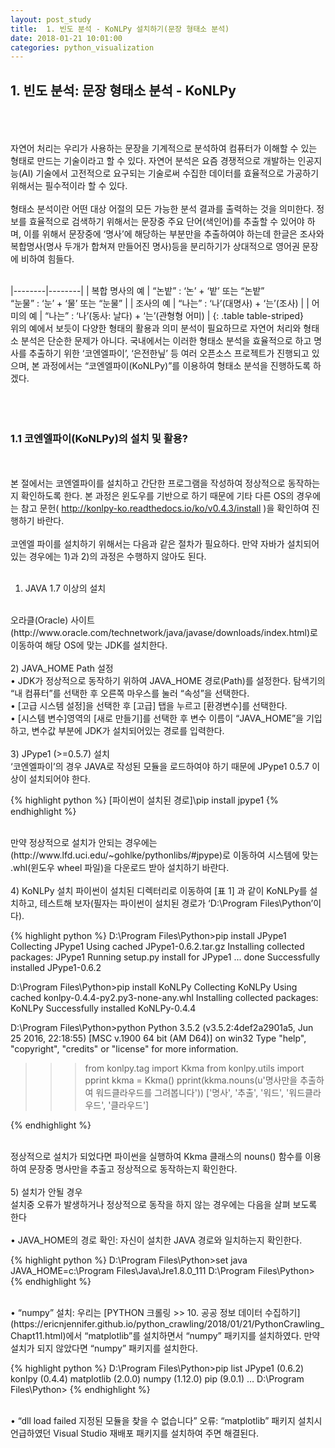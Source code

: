 ```yaml
---
layout: post_study
title:  1. 빈도 분석 - KoNLPy 설치하기(문장 형태소 분석)
date: 2018-01-21 10:01:00
categories: python_visualization
---
```

## 1. 빈도 분석: 문장 형태소 분석 - KoNLPy
<br/><br/><br/>
자연어 처리는 우리가 사용하는 문장을 기계적으로 분석하여 컴퓨터가 이해할 수 있는 형태로 만드는 기술이라고 할 수 있다. 자연어 분석은 요즘 경쟁적으로 개발하는 인공지능(AI) 기술에서 고전적으로 요구되는 기술로써 수집한 데이터를 효율적으로 가공하기 위해서는 필수적이라 할 수 있다.
<br/><br/>
형태소 분석이란 어떤 대상 어절의 모든 가능한 분석 결과를 출력하는 것을 의미한다. 정보를 효율적으로 검색하기 위해서는 문장중 주요 단어(색인어)를 추출할 수 있어야 하며, 이를 위해서 문장중에 ‘명사’에 해당하는 부분만을 추출하여야 하는데 한글은 조사와 복합명사(명사 두개가 합쳐져 만들어진 명사)등을 분리하기가 상대적으로 영어권 문장에 비하여 힘들다.
<br/><br/>

|--------|--------|
| 복합 명사의 예 | “논밭” : ‘논’ + ‘밭’ 또는 “논밭”<br/>“눈물” : ‘눈’ + ‘물’ 또는 “눈물” |
| 조사의 예 | “나는” : ‘나’(대명사) + ‘는’(조사) |
| 어미의 예 | “나는” : ‘나’(동사: 날다) + ‘는’(관형형 어미) |
{: .table table-striped}
<br/>
위의 예에서 보듯이 다양한 형태의 활용과 의미 분석이 필요하므로 자연어 처리와 형태소 분석은 단순한 문제가 아니다. 국내에서는 이러한 형태소 분석을 효율적으로 하고 명사를 추출하기 위한 ‘코엔엘파이’, ‘은전한닢’ 등 여러 오픈소스 프로젝트가 진행되고 있으며, 본 과정에서는 “코엔엘파이(KoNLPy)”를 이용하여 형태소 분석을 진행하도록 하겠다.
<br/><br/>
<br/><br/>
### 1.1 코엔엘파이(KoNLPy)의 설치 및 활용?
<br/><br/>
본 절에서는 코엔엘파이를 설치하고 간단한 프로그램을 작성하여 정상적으로 동작하는지 확인하도록 한다. 본 과정은 윈도우를 기반으로 하기 때문에 기타 다른 OS의 경우에는 참고 문헌( http://konlpy-ko.readthedocs.io/ko/v0.4.3/install )을 확인하여 진행하기 바란다.
<br/><br/>
코엔엘 파이를 설치하기 위해서는 다음과 같은 절차가 필요하다. 만약 자바가 설치되어 있는 경우에는 1)과 2)의 과정은 수행하지 않아도 된다.
<br/><br/>
1)	JAVA 1.7 이상의 설치
<br/>
오라클(Oracle) 사이트(http://www.oracle.com/technetwork/java/javase/downloads/index.html)로 이동하여 해당 OS에 맞는 JDK를 설치한다.
<br/><br/>
2)	JAVA_HOME Path 설정
<br/>
• JDK가 정상적으로 동작하기 위하여 JAVA_HOME 경로(Path)를 설정한다. 탐색기의 “내 컴퓨터”를 선택한 후 오른쪽 마우스를 눌러 “속성”을 선택한다.
<br/>
• [고급 시스템 설정]을 선택한 후 [고급] 탭을 누르고 [환경변수]를 선택한다.
<br/>
• [시스템 변수]영역의 [새로 만들기]를 선택한 후 변수 이름이 “JAVA_HOME”을 기입하고, 변수값 부분에 JDK가 설치되어있는 경로를 입력한다.
<br/><br/>
3)	JPype1 (>=0.5.7) 설치
<br/>
‘코엔엘파이’의 경우 JAVA로 작성된 모듈을 로드하여야 하기 때문에 JPype1 0.5.7 이상이 설치되어야 한다.

{% highlight python %}
[파이썬이 설치된 경로]\\pip install jpype1
{% endhighlight %}

<br/>
만약 정상적으로 설치가 안되는 경우에는 (http://www.lfd.uci.edu/~gohlke/pythonlibs/#jpype)로 이동하여 시스템에 맞는 .whl(윈도우 wheel 파일)을 다운로드 받아 설치하기 바란다.
<br/><br/>
4)	KoNLPy 설치
파이썬이 설치된 디렉터리로 이동하여 [표 1] 과 같이 KoNLPy를 설치하고, 테스트해 보자(필자는 파이썬이 설치된 경로가 ‘D:\Program Files\Python’이다).

{% highlight python %}
D:\Program Files\Python>pip install JPype1
Collecting JPype1
  Using cached JPype1-0.6.2.tar.gz
Installing collected packages: JPype1
  Running setup.py install for JPype1 ... done
Successfully installed JPype1-0.6.2

D:\Program Files\Python>pip install KoNLPy
Collecting KoNLPy
  Using cached konlpy-0.4.4-py2.py3-none-any.whl
Installing collected packages: KoNLPy
Successfully installed KoNLPy-0.4.4

D:\Program Files\Python>python
Python 3.5.2 (v3.5.2:4def2a2901a5, Jun 25 2016, 22:18:55) [MSC v.1900 64 bit (AM
D64)] on win32
Type "help", "copyright", "credits" or "license" for more information.
>>> from konlpy.tag import Kkma
>>> from konlpy.utils import pprint
>>> kkma = Kkma()
>>> pprint(kkma.nouns(u'명사만을 추출하여 워드클라우드를 그려봅니다'))
['명사', '추출', '워드', '워드클라우드', '클라우드']
>>>
{% endhighlight %}

<br/>
정상적으로 설치가 되었다면 파이썬을 실행하여 Kkma 클래스의 nouns() 함수를 이용하여 문장중 명사만을 추출고 정상적으로 동작하는지 확인한다.
<br/><br/>
5)	설치가 안될 경우
<br/>
설치중 오류가 발생하거나 정상적으로 동작을 하지 않는 경우에는 다음을 살펴 보도록 한다
<br/><br/>
• JAVA_HOME의 경로 확인: 자신이 설치한 JAVA 경로와 일치하는지 확인한다.

{% highlight python %}
D:\Program Files\Python>set java
JAVA_HOME=c:\Program Files\Java\Jre1.8.0_111
D:\Program Files\Python>
{% endhighlight %}

<br/>
• “numpy” 설치: 우리는 [PYTHON 크롤링 >> 10. 공공 정보 데이터 수집하기](https://ericnjennifer.github.io/python_crawling/2018/01/21/PythonCrawling_Chapt11.html)에서 “matplotlib”를 설치하면서 “numpy” 패키지를 설치하였다. 만약 설치가 되지 않았다면 “numpy” 패키지를 설치한다.

{% highlight python %}
D:\Program Files\Python>pip list
JPype1 (0.6.2)
konlpy (0.4.4)
matplotlib (2.0.0)
numpy (1.12.0)
pip (9.0.1)
…
D:\Program Files\Python>
{% endhighlight %}

<br/>
• “dll load failed 지정된 모듈을 찾을 수 없습니다” 오류: “matplotlib” 패키지 설치시 언급하였던 Visual Studio 재배포 패키지를 설치하여 주면 해결된다.



